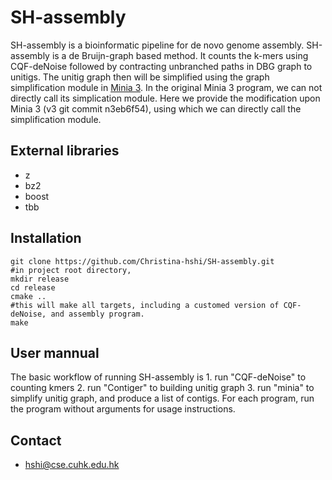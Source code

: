 # SH-assembly
SH-assembly is a bioinformatic pipeline for de novo genome assembly.
SH-assembly is a de Bruijn-graph based method.
It counts the k-mers using CQF-deNoise followed by contracting unbranched paths in DBG graph to unitigs.
The unitig graph then will be simplified using the graph simplification module in [Minia 3](https://github.com/GATB/minia).
In the original Minia 3 program, we can not directly call its simplication module.
Here we provide the modification upon Minia 3 (v3 git commit n3eb6f54), using which we can directly call the simplification module.

## External libraries
- z
- bz2
- boost
- tbb

## Installation
    git clone https://github.com/Christina-hshi/SH-assembly.git
    #in project root directory, 
    mkdir release
    cd release
    cmake ..
    #this will make all targets, including a customed version of CQF-deNoise, and assembly program.
    make 

## User mannual
The basic workflow of running SH-assembly is 
    1. run "CQF-deNoise" to counting kmers
    2. run "Contiger" to building unitig graph 
    3. run "minia" to simplify unitig graph, and produce a list of contigs.
For each program, run the program without arguments for usage instructions. 

## Contact
- hshi@cse.cuhk.edu.hk


